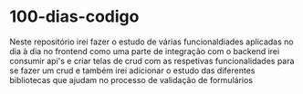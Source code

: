 # 100-dias-codigo
Neste repositório irei fazer o estudo de várias funcionaldiades aplicadas no dia à dia no frontend como uma parte de integração com o backend irei consumir api's e criar telas de crud com as respetivas funcionalidades para se fazer um crud e também irei adicionar o estudo das diferentes bibliotecas que ajudam no processo de validação de formulários

